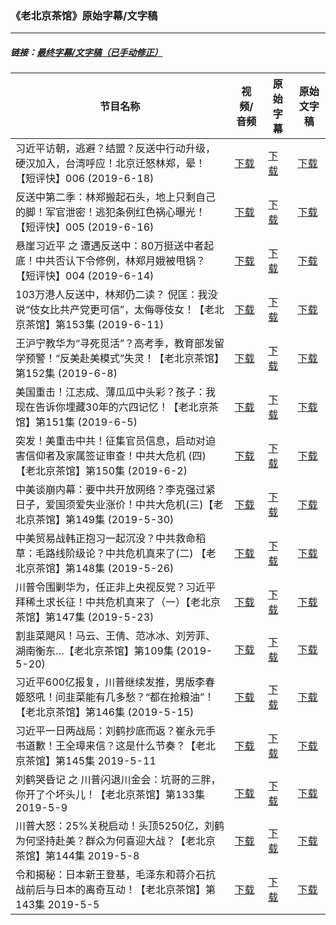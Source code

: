 ### 《老北京茶馆》原始字幕/文字稿
---
#####  链接：[最终字幕/文字稿（已手动修正）](https://github.com/gfw-breaker/teahouse-subtitles)
| 节目名称 | 视频/音频 | 原始字幕 | 原始文字稿
|---|---|---|---|
| 习近平访朝，逃避？结盟？反送中行动升级，硬汉加入，台湾呼应！北京迁怒林郑，晕！【短评快】006 (2019-6-18) | [下载](https://y2mate.com/zh-cn/search/pqjfbWyNjGs) | [下载](../channels/teahouse/pqjfbWyNjGs.srt?raw=true) | [下载](../channels/teahouse/pqjfbWyNjGs.text?raw=true) | 
| 反送中第二季：林郑搬起石头，地上只剩自己的脚！军官泄密！逃犯条例红色祸心曝光！【短评快】005 (2019-6-16) | [下载](https://y2mate.com/zh-cn/search/EOmI4AbqNbg) | [下载](../channels/teahouse/EOmI4AbqNbg.srt?raw=true) | [下载](../channels/teahouse/EOmI4AbqNbg.text?raw=true) | 
| 悬崖习近平 之 遭遇反送中：80万挺送中者起底！中共否认下令修例，林郑月娥被甩锅？【短评快】004 (2019-6-14) | [下载](https://y2mate.com/zh-cn/search/GPUMdA-iu2M) | [下载](../channels/teahouse/GPUMdA-iu2M.srt?raw=true) | [下载](../channels/teahouse/GPUMdA-iu2M.text?raw=true) | 
| 103万港人反送中，林郑仍二读？ 倪匡：我没说“伎女比共产党更可信”，太侮辱伎女！【老北京茶馆】第153集 (2019-6-11) | [下载](https://y2mate.com/zh-cn/search/hO1vL5WVg30) | [下载](../channels/teahouse/hO1vL5WVg30.srt?raw=true) | [下载](../channels/teahouse/hO1vL5WVg30.text?raw=true) | 
| 王沪宁教华为“寻死觅活”？高考季，教育部发留学预警！“反美赴美模式”失灵！【老北京茶馆】第152集 (2019-6-8) | [下载](https://y2mate.com/zh-cn/search/bgmMhlH0K6o) | [下载](../channels/teahouse/bgmMhlH0K6o.srt?raw=true) | [下载](../channels/teahouse/bgmMhlH0K6o.text?raw=true) | 
| 美国重击！江志成、薄瓜瓜中头彩？孩子：我现在告诉你埋藏30年的六四记忆！【老北京茶馆】第151集 (2019-6-5) | [下载](https://y2mate.com/zh-cn/search/xZ8_5aOvjdg) | [下载](../channels/teahouse/xZ8_5aOvjdg.srt?raw=true) | [下载](../channels/teahouse/xZ8_5aOvjdg.text?raw=true) | 
| 突发！美重击中共！征集官员信息，启动对迫害信仰者及家属签证审查！中共大危机 (四) 【老北京茶馆】第150集 (2019-6-2) | [下载](https://y2mate.com/zh-cn/search/fpgow0trHrM) | [下载](../channels/teahouse/fpgow0trHrM.srt?raw=true) | [下载](../channels/teahouse/fpgow0trHrM.text?raw=true) | 
| 中美谈崩内幕：要中共开放网络？李克强过紧日子，爱国须爱失业涨价！中共大危机(三)【老北京茶馆】第149集 (2019-5-30) | [下载](https://y2mate.com/zh-cn/search/vmjzdiI8YUg) | [下载](../channels/teahouse/vmjzdiI8YUg.srt?raw=true) | [下载](../channels/teahouse/vmjzdiI8YUg.text?raw=true) | 
| 中美贸易战韩正抱习一起沉没？中共救命稻草：毛路线阶级论？中共危机真来了(二) 【老北京茶馆】第148集 (2019-5-26) | [下载](https://y2mate.com/zh-cn/search/dkv88GU5A6w) | [下载](../channels/teahouse/dkv88GU5A6w.srt?raw=true) | [下载](../channels/teahouse/dkv88GU5A6w.text?raw=true) | 
| 川普令围剿华为，任正非上央视反党？习近平拜稀土求长征！中共危机真来了（一）【老北京茶馆】第147集 (2019-5-23) | [下载](https://y2mate.com/zh-cn/search/FiY-xm9KP20) | [下载](../channels/teahouse/FiY-xm9KP20.srt?raw=true) | [下载](../channels/teahouse/FiY-xm9KP20.text?raw=true) | 
| 割韭菜飓风！马云、王倩、范冰冰、刘芳菲、湖南衡东…【老北京茶馆】第109集 (2019-5-20) | [下载](https://y2mate.com/zh-cn/search/0WdxeZBG6wk) | [下载](../channels/teahouse/0WdxeZBG6wk.srt?raw=true) | [下载](../channels/teahouse/0WdxeZBG6wk.text?raw=true) | 
| 习近平600亿报复，川普继续发推，男版李春姬怒吼！问韭菜能有几多愁？“都在抢粮油”！【老北京茶馆】第146集 (2019-5-15) | [下载](https://y2mate.com/zh-cn/search/lNC02WmCiS8) | [下载](../channels/teahouse/lNC02WmCiS8.srt?raw=true) | [下载](../channels/teahouse/lNC02WmCiS8.text?raw=true) | 
| 习近平一日两战局：刘鹤抄底而返？崔永元手书道歉！王全璋来信？这是什么节奏？【老北京茶馆】第145集 2019-5-11 | [下载](https://y2mate.com/zh-cn/search/gYnVC8ag9Ek) | [下载](../channels/teahouse/gYnVC8ag9Ek.srt?raw=true) | [下载](../channels/teahouse/gYnVC8ag9Ek.text?raw=true) | 
| 刘鹤哭昏记 之 川普闪退川金会：坑哥的三胖，你开了个坏头儿！【老北京茶馆】第133集 2019-5-9 | [下载](https://y2mate.com/zh-cn/search/SYyHPSEqLNc) | [下载](../channels/teahouse/SYyHPSEqLNc.srt?raw=true) | [下载](../channels/teahouse/SYyHPSEqLNc.text?raw=true) | 
| 川普大怒：25%关税启动！头顶5250亿，刘鹤为何坚持赴美？群众为何喜迎大战？【老北京茶馆】第144集 2019-5-8 | [下载](https://y2mate.com/zh-cn/search/ylMIyjGATm8) | [下载](../channels/teahouse/ylMIyjGATm8.srt?raw=true) | [下载](../channels/teahouse/ylMIyjGATm8.text?raw=true) | 
| 令和揭秘：日本新王登基，毛泽东和蒋介石抗战前后与日本的离奇互动！【老北京茶馆】第143集 2019-5-5 | [下载](https://y2mate.com/zh-cn/search/KkkVDti65MA) | [下载](../channels/teahouse/KkkVDti65MA.srt?raw=true) | [下载](../channels/teahouse/KkkVDti65MA.text?raw=true) | 
